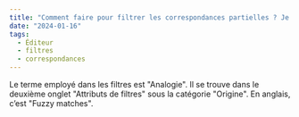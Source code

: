 ```yaml
---
title: "Comment faire pour filtrer les correspondances partielles ? Je ne vois pas l’option dans les filtres."
date: "2024-01-16"
tags:
  - Éditeur
  - filtres
  - correspondances
---
```


Le terme employé dans les filtres est "Analogie". Il se trouve dans le deuxième onglet "Attributs de filtres" sous la catégorie "Origine". En anglais, c’est "Fuzzy matches".

